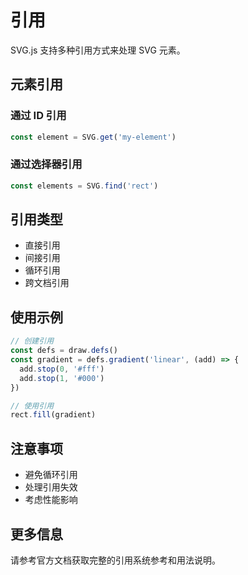 # 引用

SVG.js 支持多种引用方式来处理 SVG 元素。

## 元素引用

### 通过 ID 引用

```ts
const element = SVG.get('my-element')
```

### 通过选择器引用

```ts
const elements = SVG.find('rect')
```

## 引用类型

- 直接引用
- 间接引用
- 循环引用
- 跨文档引用

## 使用示例

```ts
// 创建引用
const defs = draw.defs()
const gradient = defs.gradient('linear', (add) => {
  add.stop(0, '#fff')
  add.stop(1, '#000')
})

// 使用引用
rect.fill(gradient)
```

## 注意事项

- 避免循环引用
- 处理引用失效
- 考虑性能影响

## 更多信息

请参考官方文档获取完整的引用系统参考和用法说明。
